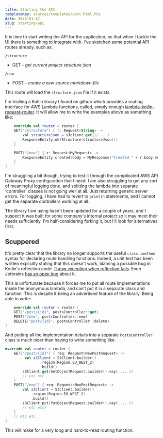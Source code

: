 ```yaml
---
title: Starting the API
templateKey: sources/templates/post.html.hbs
date: 2023-01-17
slug: starting-api
---
```

It is time to start writing the API for the application, so that when I tackle the UI there is something to integrate with. I've sketched some potential API routes already, such as:

`/structure`
- GET - _get current project structure json_

`/new`
- POST - _create a new source markdown file_


This route will load the `structure.json` file if it exists.

I'm trialling a Kotlin library I found on github which provides a routing interface for AWS Lambda functions, called, simply enough [lambda-kotlin-request-router](https://github.com/moia-oss/lambda-kotlin-request-router). It will allow me to write the examples above as something like:

```kotlin
    override val router = router {
    GET("/structure") { r: Request<String> ->
        val structureJson = s3client.get(//....)
        ResponseEntity.ok(Structure(structureJson)))
    }

    POST("/new") { r: Request<MyRequest> ->
        ResponseEntity.created(body = MyResponse("Created " + r.body.message))
    }
}
```

I'm struggling a bit though, trying to test it through the complicated AWS API Gateway Proxy configuration that I need. I am also struggling to get any sort of meaningful logging done, and splitting the lambda into separate 'controller' classes is not going well at all. Just returning generic server errors. For logging, I have had to revert to `println` statements, and I cannot get the separate controllers working at all.

The library I am using hasn't been updated for a couple of years, and I suspect it was built for some company's internal project so it may meet their needs sufficiently. I'm half-considering forking it, but I'll look for alternatives first.

## Scuppered

It's pretty clear that the library no longer supports the useful `class::method` syntax for declaring route handling functions. Indeed, a unit test has been written explicitly stating that this doesn't work, blaming a possible bug in Kotlin's reflection code: [Throw exception when reflection fails](https://github.com/moia-oss/lambda-kotlin-request-router/pull/148). Even Jetbrains [has an open bug](https://youtrack.jetbrains.com/issue/KT-10023) about it.

This is unfortunate because it forces me to put all route implementations inside the anonymous lambda, and can't put it in a separate class and function. This is despite it being an advertised feature of the library. Being able to write:

```kotlin
    override val router = router {
    GET("/post/{id}", postsController::get)
    POST("/new", postsController::new)
    DELETE("post/{id}", postsController::delete)
}
```
And putting all the implementation details into a separate `PostsController` class is much nicer than having to write something like:

```kotlin
override val router = router {
    GET("/post/{id}") { req: Request<NewPostRequest> -> 
         val s3Client = S3Client.builder()
                .region(Region.EU_WEST_2)
                .build()
        s3Client.get(GetObjectRequest.builder().key(.....))
        // etc etc
    }
    POST("/new") { req: Request<NewPostRequest> ->
        val s3Client = S3Client.builder()
            .region(Region.EU_WEST_2)
            .build()
        s3Client.put(PutObjectRequest.builder().key(.....))
        // etc etc}
    }
    // etc etc
}
```
This will make for a very long and hard-to-read routing function.
